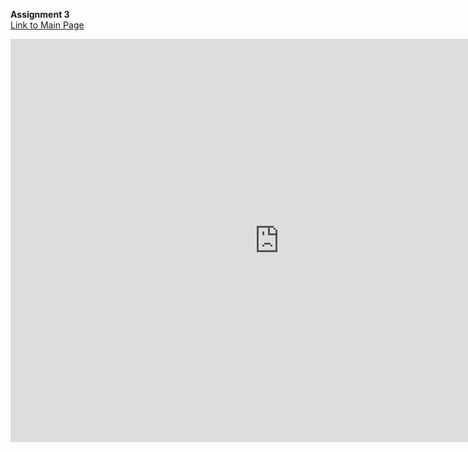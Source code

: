 
**Assignment 3**<br/>
[Link to Main Page](https://jcj217.github.io/Jake-Jager-s-Portfolio/)<br/>
<iframe src="https://data.oecd.org/chart/5CQ3" width="860" height="645" style="border: 0" mozallowfullscreen="true" webkitallowfullscreen="true" allowfullscreen="true"><a href="https://data.oecd.org/chart/5CQ3" target="_blank">OECD Chart: General government debt, Total, % of GDP, Annual, 2015</a></iframe>
